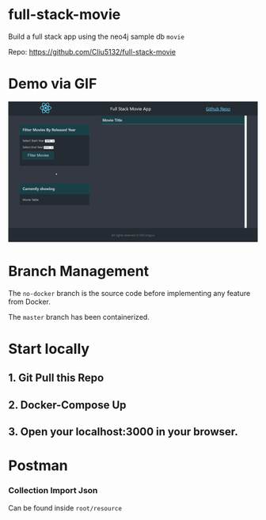 # full-stack-movie
Build a full stack app using the neo4j sample db `movie`

Repo: https://github.com/Cliu5132/full-stack-movie

# Demo via GIF

![Demo](https://raw.githubusercontent.com/Cliu5132/full-stack-movie/master/resources/demo-full-stack-movie-app.gif)

# Branch Management

The `no-docker` branch is the source code before implementing any feature from Docker.

The `master` branch has been containerized.

# Start locally

## 1. Git Pull this Repo

## 2. Docker-Compose Up

## 3. Open your localhost:3000 in your browser.

# Postman 
### Collection Import Json
Can be found inside `root/resource`
